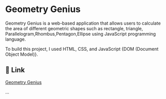 # Geometry Genius

Geometry Genius is a web-based application that allows users to calculate the area of different geometric shapes such as rectangle, triangle, Parallelogram,Rhombus,Pentagon,Ellipse using JavaScript programming language.

To build this project, I used HTML, CSS, and JavaScript {DOM (Document Object Model)}.


## 🔗 Link

[Geometry Genius](https://habibaferdausi.github.io/area-calculation-using-js/)







...

